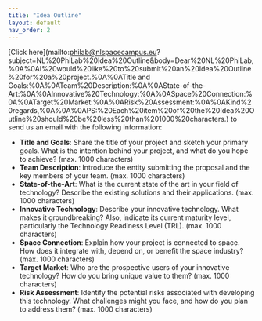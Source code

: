 ```yaml
---
title: "Idea Outline"
layout: default
nav_order: 2
---
```


[Click here](mailto:philab@nlspacecampus.eu?subject=NL%20PhiLab%20Idea%20Outline&body=Dear%20NL%20PhiLab,%0A%0AI%20would%20like%20to%20submit%20an%20Idea%20Outline%20for%20a%20project.%0A%0ATitle and Goals:%0A%0ATeam%20Description:%0A%0AState-of-the-Art:%0A%0AInnovative%20Technology:%0A%0ASpace%20Connection:%0A%0ATarget%20Market:%0A%0ARisk%20Assessment:%0A%0AKind%20regards,%0A%0A%0APS:%20Each%20item%20of%20the%20Idea%20Outline%20should%20be%20less%20than%201000%20characters.) to send us an email with the following information:

- **Title and Goals**: Share the title of your project and sketch your primary goals. What is the intention behind your project, and what do you hope to achieve? (max. 1000 characters)
- **Team Description**: Introduce the entity submitting the proposal and the key members of your team. (max. 1000 characters)
- **State-of-the-Art**: What is the current state of the art in your field of technology? Describe the existing solutions and their applications. (max. 1000 characters)
- **Innovative Technology**: Describe your innovative technology. What makes it groundbreaking? Also, indicate its current maturity level, particularly the Technology Readiness Level (TRL). (max. 1000 characters)
- **Space Connection**: Explain how your project is connected to space. How does it integrate with, depend on, or benefit the space industry? (max. 1000 characters)
- **Target Market**: Who are the prospective users of your innovative technology? How do you bring unique value to them? (max. 1000 characters)
- **Risk Assessment**: Identify the potential risks associated with developing this technology. What challenges might you face, and how do you plan to address them? (max. 1000 characters)